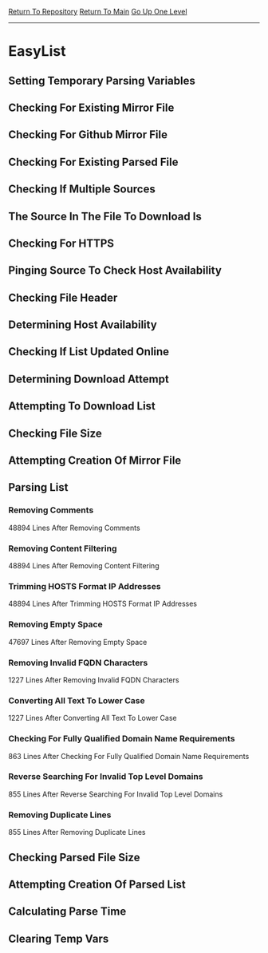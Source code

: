 [Return To Repository](https://github.com/deathbybandaid/piholeparser/)
[Return To Main](https://github.com/deathbybandaid/piholeparser/blob/master/RecentRunLogs/Mainlog.md)
[Go Up One Level](https://github.com/deathbybandaid/piholeparser/blob/master/RecentRunLogs/TopLevelScripts/30-Processing-External-Blacklists.md)
____________________________________
# EasyList
## Setting Temporary Parsing Variables
## Checking For Existing Mirror File
## Checking For Github Mirror File
## Checking For Existing Parsed File
## Checking If Multiple Sources
## The Source In The File To Download Is
## Checking For HTTPS
## Pinging Source To Check Host Availability
## Checking File Header
## Determining Host Availability
## Checking If List Updated Online
## Determining Download Attempt
## Attempting To Download List
## Checking File Size
## Attempting Creation Of Mirror File
## Parsing List
### Removing Comments
48894 Lines After Removing Comments
### Removing Content Filtering
48894 Lines After Removing Content Filtering
### Trimming HOSTS Format IP Addresses
48894 Lines After Trimming HOSTS Format IP Addresses
### Removing Empty Space
47697 Lines After Removing Empty Space
### Removing Invalid FQDN Characters
1227 Lines After Removing Invalid FQDN Characters
### Converting All Text To Lower Case
1227 Lines After Converting All Text To Lower Case
### Checking For Fully Qualified Domain Name Requirements
863 Lines After Checking For Fully Qualified Domain Name Requirements
### Reverse Searching For Invalid Top Level Domains
855 Lines After Reverse Searching For Invalid Top Level Domains
### Removing Duplicate Lines
855 Lines After Removing Duplicate Lines
## Checking Parsed File Size
## Attempting Creation Of Parsed List
## Calculating Parse Time
## Clearing Temp Vars
